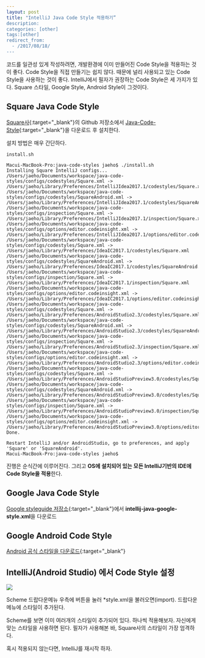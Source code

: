 ```yaml
---
layout: post
title: "IntelliJ Java Code Style 적용하기”
description: 
categories: [other]
tags:[other]
redirect_from:
  - /2017/08/18/
---
```


코드를 일관성 있게 작성하려면, 개발환경에 이미 만들어진 Code Style을 적용하는 것이 좋다. Code Style을 직접 만들기는 쉽지 않다. 때문에 널리 사용되고 있는 Code Style을 사용하는 것이 좋다. IntelliJ에서 필자가 권장하는 Code Style은 세 가지가 있다. Square 스타일, Google Style, Android Style이 그것이다.

## Square Java Code Style

[Square사](http://square.github.io/){:target="_blank"}의 Github 저장소에서 [Java-Code-Style](https://github.com/square/java-code-styles){:target="_blank"}을 다운로드 후 설치한다.

설치 방법은 매우 간단하다.

```
install.sh
```

```
Macui-MacBook-Pro:java-code-styles jaeho$ ./install.sh
Installing Square IntelliJ configs...
/Users/jaeho/Documents/workspace/java-code-styles/configs/codestyles/Square.xml -> /Users/jaeho/Library/Preferences/IntelliJIdea2017.1/codestyles/Square.xml
/Users/jaeho/Documents/workspace/java-code-styles/configs/codestyles/SquareAndroid.xml -> /Users/jaeho/Library/Preferences/IntelliJIdea2017.1/codestyles/SquareAndroid.xml
/Users/jaeho/Documents/workspace/java-code-styles/configs/inspection/Square.xml -> /Users/jaeho/Library/Preferences/IntelliJIdea2017.1/inspection/Square.xml
/Users/jaeho/Documents/workspace/java-code-styles/configs/options/editor.codeinsight.xml -> /Users/jaeho/Library/Preferences/IntelliJIdea2017.1/options/editor.codeinsight.xml
/Users/jaeho/Documents/workspace/java-code-styles/configs/codestyles/Square.xml -> /Users/jaeho/Library/Preferences/IdeaIC2017.1/codestyles/Square.xml
/Users/jaeho/Documents/workspace/java-code-styles/configs/codestyles/SquareAndroid.xml -> /Users/jaeho/Library/Preferences/IdeaIC2017.1/codestyles/SquareAndroid.xml
/Users/jaeho/Documents/workspace/java-code-styles/configs/inspection/Square.xml -> /Users/jaeho/Library/Preferences/IdeaIC2017.1/inspection/Square.xml
/Users/jaeho/Documents/workspace/java-code-styles/configs/options/editor.codeinsight.xml -> /Users/jaeho/Library/Preferences/IdeaIC2017.1/options/editor.codeinsight.xml
/Users/jaeho/Documents/workspace/java-code-styles/configs/codestyles/Square.xml -> /Users/jaeho/Library/Preferences/AndroidStudio2.3/codestyles/Square.xml
/Users/jaeho/Documents/workspace/java-code-styles/configs/codestyles/SquareAndroid.xml -> /Users/jaeho/Library/Preferences/AndroidStudio2.3/codestyles/SquareAndroid.xml
/Users/jaeho/Documents/workspace/java-code-styles/configs/inspection/Square.xml -> /Users/jaeho/Library/Preferences/AndroidStudio2.3/inspection/Square.xml
/Users/jaeho/Documents/workspace/java-code-styles/configs/options/editor.codeinsight.xml -> /Users/jaeho/Library/Preferences/AndroidStudio2.3/options/editor.codeinsight.xml
/Users/jaeho/Documents/workspace/java-code-styles/configs/codestyles/Square.xml -> /Users/jaeho/Library/Preferences/AndroidStudioPreview3.0/codestyles/Square.xml
/Users/jaeho/Documents/workspace/java-code-styles/configs/codestyles/SquareAndroid.xml -> /Users/jaeho/Library/Preferences/AndroidStudioPreview3.0/codestyles/SquareAndroid.xml
/Users/jaeho/Documents/workspace/java-code-styles/configs/inspection/Square.xml -> /Users/jaeho/Library/Preferences/AndroidStudioPreview3.0/inspection/Square.xml
/Users/jaeho/Documents/workspace/java-code-styles/configs/options/editor.codeinsight.xml -> /Users/jaeho/Library/Preferences/AndroidStudioPreview3.0/options/editor.codeinsight.xml
Done.

Restart IntelliJ and/or AndroidStudio, go to preferences, and apply 'Square' or 'SquareAndroid'.
Macui-MacBook-Pro:java-code-styles jaeho$ 
```

진행은 순식간에 이루어진다. 그리고 **OS에 설치되어 있는 모든 IntelliJ기반의 IDE에 Code Style을 적용**한다.

## Google Java Code Style

[Google styleguide 저장소](https://github.com/google/styleguide){:target="_blank"}에서 **intellij-java-google-style.xml**을 다운로드

## Google Android Code Style

[Android 공식 스타일을 다운로드](https://github.com/android/platform_development/blob/master/ide/intellij/codestyles/AndroidStyle.xml){:target="_blank"}

## IntelliJ(Android Studio) 에서 Code Style 설정

![](https://ovso.github.io/images/2017-06-03-code-style-01.png)

Scheme 드랍다운메뉴 우측에 버튼을 눌러 *style.xml을 불러오면(import). 드랍다운메뉴에 스타일이 추가된다.

Scheme를 보면 이미 여러개의 스타일이 추가되어 있다. 하나씩 적용해보자. 자신에게 맞는 스타일을 사용하면 된다.  필자가 사용해본 바, Square사의 스타일이 가장 엄격하다.

혹시 적용되지 않는다면, IntelliJ를 재시작 하자.